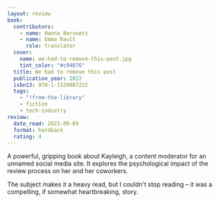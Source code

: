 ```yaml
---
layout: review
book:
  contributors:
    - name: Hanna Bervoets
    - name: Emma Rault
      role: translator
  cover:
    name: we-had-to-remove-this-post.jpg
    tint_color: "#c94076"
  title: We had to remove this post
  publication_year: 2022
  isbn13: 978-1-1529087222
  tags:
    - "!from-the-library"
    - fiction
    - tech-industry
review:
  date_read: 2023-09-09
  format: hardback
  rating: 4
---
```


A powerful, gripping book about Kayleigh, a content moderator for an unnamed social media site.
It explores the psychological impact of the review process on her and her coworkers.

The subject makes it a heavy read, but I couldn't stop reading – it was a compelling, if somewhat heartbreaking, story.

